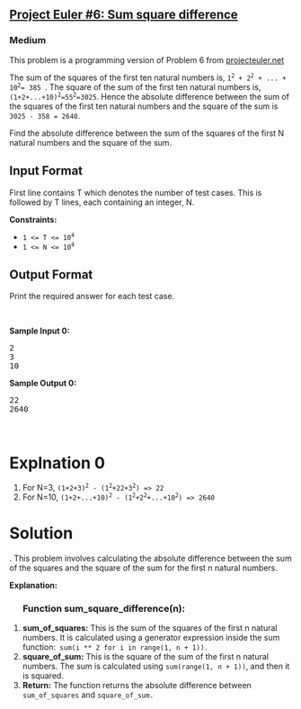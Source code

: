<h2>
<a href="https://www.hackerrank.com/contests/projecteuler/challenges/euler006/problem">Project Euler #6: Sum square difference</a></h2>
<h3>Medium</h3>
<p>This problem is a programming version of Problem 6 from <a href="https://projecteuler.net/">projecteuler.net</a></p>
<p>The sum of the squares of the first ten natural numbers is, <code>1<sup>2</sup> + 2<sup>2</sup> + ... + 10<sup>2</sup>= 385 </code>. The square of the sum of the first ten natural numbers is, <code>(1+2+...+10)<sup>2</sup>=55<sup>2</sup>=3025</code>. 
Hence the absolute difference between the sum of the squares of the first ten natural numbers and the square of the sum is <code>3025 - 358 = 2640</code>.</p>
<p>Find the absolute difference between the sum of the squares of the first N natural numbers and the square of the sum.</p>

<h2>Input Format</h2>
<p>First line contains T which denotes the number of test cases. This is followed by T lines, 
each containing an integer, N.</p>


<p><strong>Constraints:</strong></p>

<ul>
	<li><code>1 &lt;= T &lt;= 10<sup>4</sup></code></li>
	<li><code>1 &lt;= N &lt;= 10<sup>4</sup></code></li>
</ul>

<h2> Output Format</h2>
<p>Print the required answer for each test case.</p>
<p>&nbsp;</p>
<p><strong class="example">Sample Input 0:</strong></p>
<pre>
2
3
10
</pre>
<p><strong class="example">Sample Output 0:</strong></p>
<pre>
22
2640
</pre>
<p>&nbsp;</p>

<h1>Explnation 0</h1>
<p>
  <ol> 
    <li>For N=3, <code>(1+2+3)<sup>2</sup> - (1<sup>2</sup>+2<sup></sup>2+3<sup>2</sup>) => 22</code></li>
    <li>For N=10, <code>(1+2+...+10)<sup>2</sup> - (1<sup>2</sup>+2<sup>2</sup>+...+10<sup>2</sup>) => 2640</code></li>
  </ol>
</p>


<h1>Solution</h1>
<p>. This problem involves calculating the absolute difference between the sum of the squares and the square of the sum for the first n natural numbers.</p>
<p><b>Explanation:</b>
  <ol><h3><b>Function sum_square_difference(n):</b></h3>
    <li><b>sum_of_squares:</b> This is the sum of the squares of the first n natural numbers. It is calculated using a generator expression inside the sum function:<code> sum(i ** 2 for i in range(1, n + 1)).</code></li>
    <li><b>square_of_sum:</b> This is the square of the sum of the first n natural numbers. The sum is calculated using <code>sum(range(1, n + 1))</code>, and then it is squared.</li>
	  <li><b>Return:</b> The function returns the absolute difference between <code>sum_of_squares</code> and <code>square_of_sum.</code></li>
</ol>
</p>
